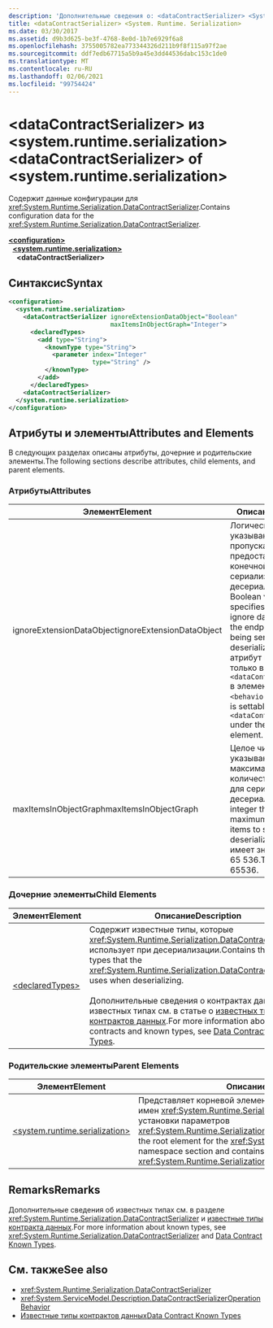 ```yaml
---
description: 'Дополнительные сведения о: <dataContractSerializer> <System. Runtime. serialization>'
title: <dataContractSerializer> <System. Runtime. Serialization>
ms.date: 03/30/2017
ms.assetid: d9b3d625-be3f-4768-8e0d-1b7e6929f6a8
ms.openlocfilehash: 3755005782ea773344326d211b9f8f115a97f2ae
ms.sourcegitcommit: ddf7edb67715a5b9a45e3dd44536dabc153c1de0
ms.translationtype: MT
ms.contentlocale: ru-RU
ms.lasthandoff: 02/06/2021
ms.locfileid: "99754424"
---
```

# <a name="datacontractserializer-of-systemruntimeserialization"></a><span data-ttu-id="2df8c-103">\<dataContractSerializer> из \<system.runtime.serialization></span><span class="sxs-lookup"><span data-stu-id="2df8c-103">\<dataContractSerializer> of \<system.runtime.serialization></span></span>

<span data-ttu-id="2df8c-104">Содержит данные конфигурации для <xref:System.Runtime.Serialization.DataContractSerializer>.</span><span class="sxs-lookup"><span data-stu-id="2df8c-104">Contains configuration data for the <xref:System.Runtime.Serialization.DataContractSerializer>.</span></span>  
  
[**\<configuration>**](../configuration-element.md)\
&nbsp;&nbsp;[**\<system.runtime.serialization>**](system-runtime-serialization.md)\
&nbsp;&nbsp;&nbsp;&nbsp;**\<dataContractSerializer>**  
  
## <a name="syntax"></a><span data-ttu-id="2df8c-105">Синтаксис</span><span class="sxs-lookup"><span data-stu-id="2df8c-105">Syntax</span></span>  
  
```xml  
<configuration>
  <system.runtime.serialization>
    <dataContractSerializer ignoreExtensionDataObject="Boolean"
                            maxItemsInObjectGraph="Integer">
      <declaredTypes>
        <add type="String">
          <knownType type="String">
            <parameter index="Integer"
                       type="String" />
          </knownType>
        </add>
      </declaredTypes>
    <dataContractSerializer>
  </system.runtime.serialization>
</configuration>
```  
  
## <a name="attributes-and-elements"></a><span data-ttu-id="2df8c-106">Атрибуты и элементы</span><span class="sxs-lookup"><span data-stu-id="2df8c-106">Attributes and Elements</span></span>  

 <span data-ttu-id="2df8c-107">В следующих разделах описаны атрибуты, дочерние и родительские элементы.</span><span class="sxs-lookup"><span data-stu-id="2df8c-107">The following sections describe attributes, child elements, and parent elements.</span></span>  
  
### <a name="attributes"></a><span data-ttu-id="2df8c-108">Атрибуты</span><span class="sxs-lookup"><span data-stu-id="2df8c-108">Attributes</span></span>  
  
|<span data-ttu-id="2df8c-109">Элемент</span><span class="sxs-lookup"><span data-stu-id="2df8c-109">Element</span></span>|<span data-ttu-id="2df8c-110">Описание</span><span class="sxs-lookup"><span data-stu-id="2df8c-110">Description</span></span>|  
|-------------|-----------------|  
|<span data-ttu-id="2df8c-111">ignoreExtensionDataObject</span><span class="sxs-lookup"><span data-stu-id="2df8c-111">ignoreExtensionDataObject</span></span>|<span data-ttu-id="2df8c-112">Логическое значение, указывающее, пропускать ли данные, предоставленные конечной точкой при ее сериализации или десериализации.</span><span class="sxs-lookup"><span data-stu-id="2df8c-112">A Boolean value that specifies whether to ignore data supplied by the endpoint when it is being serialized or deserialized.</span></span> <span data-ttu-id="2df8c-113">Этот атрибут можно задать только в `<dataContractSerializer>` в элементе `<behavior>`.</span><span class="sxs-lookup"><span data-stu-id="2df8c-113">This attribute is settable only on the `<dataContractSerializer>` under the `<behavior>` element.</span></span>|  
|<span data-ttu-id="2df8c-114">maxItemsInObjectGraph</span><span class="sxs-lookup"><span data-stu-id="2df8c-114">maxItemsInObjectGraph</span></span>|<span data-ttu-id="2df8c-115">Целое число, указывающее максимальное количество элементов для сериализации или десериализации.</span><span class="sxs-lookup"><span data-stu-id="2df8c-115">An integer that specifies the maximum number of items to serialize or deserialize.</span></span> <span data-ttu-id="2df8c-116">Этот атрибут имеет значение 65 536.</span><span class="sxs-lookup"><span data-stu-id="2df8c-116">This attribute is 65536.</span></span>|  
  
### <a name="child-elements"></a><span data-ttu-id="2df8c-117">Дочерние элементы</span><span class="sxs-lookup"><span data-stu-id="2df8c-117">Child Elements</span></span>  
  
|<span data-ttu-id="2df8c-118">Элемент</span><span class="sxs-lookup"><span data-stu-id="2df8c-118">Element</span></span>|<span data-ttu-id="2df8c-119">Описание</span><span class="sxs-lookup"><span data-stu-id="2df8c-119">Description</span></span>|  
|-------------|-----------------|  
|[\<declaredTypes>](declaredtypes.md)|<span data-ttu-id="2df8c-120">Содержит известные типы, которые <xref:System.Runtime.Serialization.DataContractSerializer> использует при десериализации.</span><span class="sxs-lookup"><span data-stu-id="2df8c-120">Contains the known types that the <xref:System.Runtime.Serialization.DataContractSerializer> uses when deserializing.</span></span><br /><br /> <span data-ttu-id="2df8c-121">Дополнительные сведения о контрактах данных и известных типах см. в статье о [известных типах контрактов данных](../../../wcf/feature-details/data-contract-known-types.md).</span><span class="sxs-lookup"><span data-stu-id="2df8c-121">For more information about data contracts and known types, see [Data Contract Known Types](../../../wcf/feature-details/data-contract-known-types.md).</span></span>|  
  
### <a name="parent-elements"></a><span data-ttu-id="2df8c-122">Родительские элементы</span><span class="sxs-lookup"><span data-stu-id="2df8c-122">Parent Elements</span></span>  
  
|<span data-ttu-id="2df8c-123">Элемент</span><span class="sxs-lookup"><span data-stu-id="2df8c-123">Element</span></span>|<span data-ttu-id="2df8c-124">Описание</span><span class="sxs-lookup"><span data-stu-id="2df8c-124">Description</span></span>|  
|-------------|-----------------|  
|[\<system.runtime.serialization>](system-runtime-serialization.md)|<span data-ttu-id="2df8c-125">Представляет корневой элемент для раздела пространства имен <xref:System.Runtime.Serialization> и содержит элементы для установки параметров <xref:System.Runtime.Serialization.DataContractSerializer>.</span><span class="sxs-lookup"><span data-stu-id="2df8c-125">Represents the root element for the <xref:System.Runtime.Serialization> namespace section and contains elements for setting options of the <xref:System.Runtime.Serialization.DataContractSerializer>.</span></span>|  
  
## <a name="remarks"></a><span data-ttu-id="2df8c-126">Remarks</span><span class="sxs-lookup"><span data-stu-id="2df8c-126">Remarks</span></span>  

 <span data-ttu-id="2df8c-127">Дополнительные сведения об известных типах см. в разделе <xref:System.Runtime.Serialization.DataContractSerializer> и [известные типы контракта данных](../../../wcf/feature-details/data-contract-known-types.md).</span><span class="sxs-lookup"><span data-stu-id="2df8c-127">For more information about known types, see <xref:System.Runtime.Serialization.DataContractSerializer> and [Data Contract Known Types](../../../wcf/feature-details/data-contract-known-types.md).</span></span>  
  
## <a name="see-also"></a><span data-ttu-id="2df8c-128">См. также</span><span class="sxs-lookup"><span data-stu-id="2df8c-128">See also</span></span>

- <xref:System.Runtime.Serialization.DataContractSerializer>
- <xref:System.ServiceModel.Description.DataContractSerializerOperationBehavior>
- [<span data-ttu-id="2df8c-129">Известные типы контрактов данных</span><span class="sxs-lookup"><span data-stu-id="2df8c-129">Data Contract Known Types</span></span>](../../../wcf/feature-details/data-contract-known-types.md)
